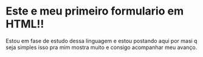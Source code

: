 # Este e meu primeiro formulario em HTML!!
Estou em fase de estudo dessa linguagem e estou postando aqui por masi q seja simples isso pra mim mostra muito e consigo acompanhar meu avanço.
